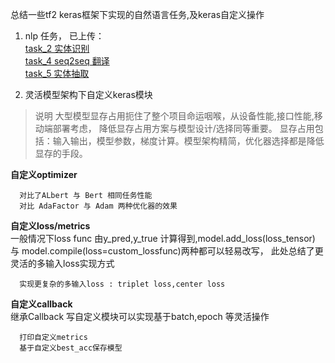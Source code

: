 
总结一些tf2 keras框架下实现的自然语言任务,及keras自定义操作

 1. nlp 任务， 已上传：  
   [task_2 实体识别](https://github.com/minmingogogo/project_NLP/tree/master/nlptasks/task2_ner)  
   [task_4 seq2seq 翻译](https://github.com/minmingogogo/project_NLP/tree/master/nlptasks/task4_seq2seq)  
   [task_5 实体抽取](https://github.com/minmingogogo/project_NLP/tree/master/nlptasks/task5_extraction)  
   
 2. 灵活模型架构下自定义keras模块    
   > 说明
    大型模型显存占用扼住了整个项目命运咽喉，从设备性能,接口性能,移动端部署考虑，
    降低显存占用方案与模型设计/选择同等重要。
    显存占用包括：输入输出，模型参数，梯度计算。模型架构精简，优化器选择都是降低显存的手段。
    
   **自定义optimizer**    
      
      对比了ALbert 与 Bert 相同任务性能  
      对比 AdaFactor 与 Adam 两种优化器的效果  
      
   **自定义loss/metrics**       
   一般情况下loss func 由y_pred,y_true 计算得到,model.add_loss(loss_tensor) 与 model.compile(loss=custom_lossfunc)两种都可以轻易改写，
   此处总结了更灵活的多输入loss实现方式
   
      实现更复杂的多输入loss : triplet loss,center loss 
      
   **自定义callback**    
   继承Callback 写自定义模块可以实现基于batch,epoch 等灵活操作
   
      打印自定义metrics    
      基于自定义best_acc保存模型   
      
     

## 
